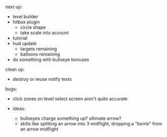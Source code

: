 next up:
- level builder
- hitbox plugin
  - circle shape
  - take scale into account
- tutorial
- hud update
  - targets remaining
  - balloons remaining
- do something with bullseye bonuses

clean up:
- destroy or reuse notify texts

bugs:
- click zones on level select screen aren't quite accurate

- ideas:
  - bullseyes charge something up? ultimate arrow?
  - skills like splitting an arrow into 3 midflight, dropping a "bomb" from an arrow midflight

